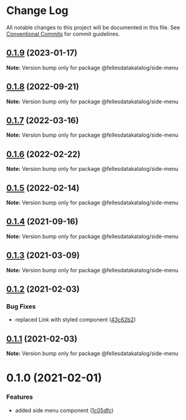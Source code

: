 # Change Log

All notable changes to this project will be documented in this file.
See [Conventional Commits](https://conventionalcommits.org) for commit guidelines.

## [0.1.9](https://github.com/fellesdatakatalog/fdk-kit/compare/@fellesdatakatalog/side-menu@0.1.8...@fellesdatakatalog/side-menu@0.1.9) (2023-01-17)

**Note:** Version bump only for package @fellesdatakatalog/side-menu





## [0.1.8](https://github.com/fellesdatakatalog/fdk-kit/compare/@fellesdatakatalog/side-menu@0.1.7...@fellesdatakatalog/side-menu@0.1.8) (2022-09-21)

**Note:** Version bump only for package @fellesdatakatalog/side-menu





## [0.1.7](https://github.com/fellesdatakatalog/fdk-kit/compare/@fellesdatakatalog/side-menu@0.1.6...@fellesdatakatalog/side-menu@0.1.7) (2022-03-16)

**Note:** Version bump only for package @fellesdatakatalog/side-menu





## [0.1.6](https://github.com/fellesdatakatalog/fdk-kit/compare/@fellesdatakatalog/side-menu@0.1.5...@fellesdatakatalog/side-menu@0.1.6) (2022-02-22)

**Note:** Version bump only for package @fellesdatakatalog/side-menu





## [0.1.5](https://github.com/fellesdatakatalog/fdk-kit/compare/@fellesdatakatalog/side-menu@0.1.4...@fellesdatakatalog/side-menu@0.1.5) (2022-02-14)

**Note:** Version bump only for package @fellesdatakatalog/side-menu





## [0.1.4](https://github.com/fellesdatakatalog/fdk-kit/compare/@fellesdatakatalog/side-menu@0.1.3...@fellesdatakatalog/side-menu@0.1.4) (2021-09-16)

**Note:** Version bump only for package @fellesdatakatalog/side-menu





## [0.1.3](https://github.com/fellesdatakatalog/fdk-kit/compare/@fellesdatakatalog/side-menu@0.1.2...@fellesdatakatalog/side-menu@0.1.3) (2021-03-09)

**Note:** Version bump only for package @fellesdatakatalog/side-menu





## [0.1.2](https://github.com/fellesdatakatalog/fdk-kit/compare/@fellesdatakatalog/side-menu@0.1.1...@fellesdatakatalog/side-menu@0.1.2) (2021-02-03)


### Bug Fixes

* replaced Link with styled component ([43c62b2](https://github.com/fellesdatakatalog/fdk-kit/commit/43c62b2b9893f2e5dace22b14dd73997d5e61741))





## [0.1.1](https://github.com/fellesdatakatalog/fdk-kit/compare/@fellesdatakatalog/side-menu@0.1.0...@fellesdatakatalog/side-menu@0.1.1) (2021-02-03)

**Note:** Version bump only for package @fellesdatakatalog/side-menu





# 0.1.0 (2021-02-01)


### Features

* added side menu component ([1c05dfc](https://github.com/fellesdatakatalog/fdk-kit/commit/1c05dfc7bae7b33f88849ce43f21aebd6c7e938d))
